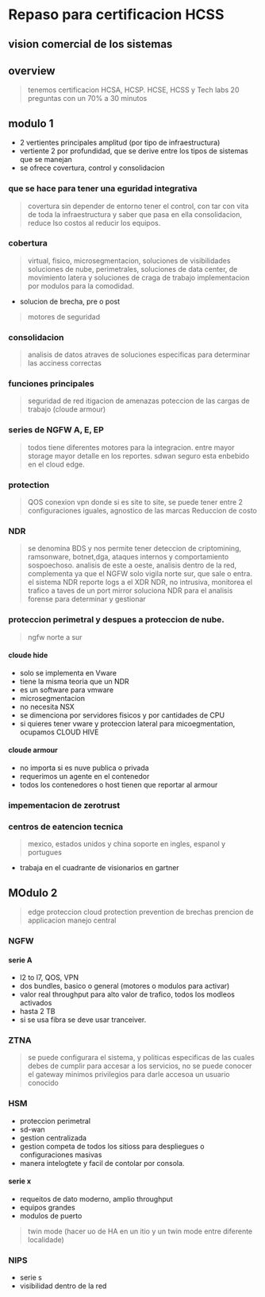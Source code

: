
# Repaso para certificacion HCSS
## vision comercial de los sistemas
## overview
> tenemos certificacion HCSA, HCSP. HCSE, HCSS y Tech labs
> 20 preguntas con un 70% a 30 minutos

## modulo 1
* 2 vertientes principales amplitud (por tipo de infraestructura)
* vertiente 2 por profundidad, que se derive entre los tipos de sistemas que se manejan
* se ofrece covertura, control y consolidacion

### que se hace para tener una eguridad integrativa
> covertura sin depender de entorno
> tener el control, con tar con vita de toda la infraestructura y saber que pasa en ella
> consolidacion, reduce lso costos al reducir los equipos.

### cobertura
> virtual, fisico, microsegmentacion, soluciones de visibilidades
> soluciones de nube, perimetrales, soluciones de data center, de movimiento latera y soluciones de craga de trabajo
> implementacion por modulos para la comodidad.
* solucion de brecha, pre o post
> motores de seguridad

### consolidacion
> analisis de datos atraves de soluciones especificas para determinar las acciness correctas

### funciones principales
> seguridad de red
> itigacion de amenazas
> poteccion de las cargas de trabajo (cloude armour)

### series de NGFW A, E, EP
> todos tiene diferentes motores para la integracion.
> entre mayor storage mayor detalle en los reportes.
> sdwan seguro esta enbebido en el cloud edge.

### protection
> QOS
> conexion vpn donde si es site to site, se puede tener entre 2 configuraciones iguales, agnostico de las marcas
> Reduccion de costo

### NDR 
> se denomina BDS y nos permite tener deteccion de criptomining, ramsonware, botnet,dga, ataques internos y comportamiento sospoechoso.
> analisis de este a oeste, analisis dentro de la red, complementa ya que el NGFW solo vigila norte sur, que sale o entra.
> el sistema NDR reporte logs a el XDR
> NDR, no intrusiva, monitorea el trafico a taves de un port mirror
> soluciona NDR para el analisis forense para determinar y gestionar

### proteccion perimetral y despues a proteccion de nube.
> ngfw norte a sur
#### cloude hide
* solo se implementa en Vware
* tiene la misma teoria que un NDR
* es un software para vmware
* microsegmentacion
* no necesita NSX
* se dimenciona por servidores fisicos y por cantidades de CPU 
* si quieres tener vware y proteccion lateral para micoegmentation, ocupamos CLOUD HIVE

#### cloude armour
* no importa si es nuve publica o privada
* requerimos un agente en el contenedor
* todos los contenedores o host tienen que reportar al armour

### impementacion de zerotrust

### centros de eatencion tecnica 
> mexico, estados unidos y china
> soporte en ingles, espanol y portugues
* trabaja en el cuadrante de visionarios en gartner

## MOdulo 2
> edge proteccion
> cloud protection
> prevention de brechas
> prencion de applicacion 
> manejo central

### NGFW
#### serie A
* l2 to l7, QOS, VPN 
* dos bundles, basico o general (motores o modulos para activar)
* valor real throughput para alto valor de trafico, todos los modleos activados
* hasta 2 TB
* si se usa fibra se deve usar tranceiver.

### ZTNA
> se puede configurara el sistema, y politicas especificas de las cuales debes de cumplir para accesar a los servicios, 
> no se puede conocer el gateway
> minimos privilegios para darle accesoa un usuario conocido

### HSM
* proteccion perimetral
* sd-wan 
* gestion centralizada
* gestion competa de todos los sitioss para despliegues o configuraciones masivas
* manera intelogtete y facil de contolar por consola.

#### serie x
* requeitos de dato moderno, amplio throughput
* equipos grandes
* modulos de puerto

> twin mode (hacer uo de HA en un itio y un twin mode entre diferente localidade)


### NIPS
* serie s
* visibilidad  dentro de la red

